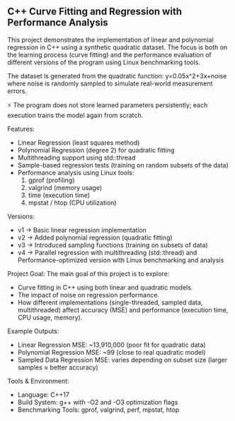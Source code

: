 ## C++ Curve Fitting and Regression with Performance Analysis ##

This project demonstrates the implementation of linear and polynomial regression in C++ using a synthetic quadratic dataset. The focus is both on the learning process (curve fitting) and the performance evaluation of different versions of the program using Linux benchmarking tools.

The dataset is generated from the quadratic function:
  y=0.05x^2+3x+noise
  where noise is randomly sampled to simulate real-world measurement errors.

⚡ The program does not store learned parameters persistently; each execution trains the model again from scratch.

Features:
  - Linear Regression (least squares method)
  - Polynomial Regression (degree 2) for quadratic fitting
  - Multithreading support using std::thread
  - Sample-based regression tests (training on random subsets of the data)
  - Performance analysis using Linux tools:
    1) gprof (profiling)
    2) valgrind (memory usage)
    3) time (execution time)
    4) mpstat / htop (CPU utilization)


Versions:
  - v1 → Basic linear regression implementation
  - v2 → Added polynomial regression (quadratic fitting)
  - v3 → Introduced sampling functions (training on subsets of data)
  - v4 → Parallel regression with multithreading (std::thread) and Performance-optimized version with Linux benchmarking and analysis


Project Goal:
  The main goal of this project is to explore:
  - Curve fitting in C++ using both linear and quadratic models.
  - The impact of noise on regression performance.
  - How different implementations (single-threaded, sampled data, multithreaded) affect accuracy (MSE) and performance (execution time, CPU usage, memory).


Example Outputs:
  - Linear Regression MSE: ~13,910,000 (poor fit for quadratic data)
  - Polynomial Regression MSE: ~99 (close to real quadratic model)
  - Sampled Data Regression MSE: varies depending on subset size (larger samples ≈ better accuracy)


Tools & Environment:
  - Language: C++17
  - Build System: g++ with -O2 and -O3 optimization flags
  - Benchmarking Tools: gprof, valgrind, perf, mpstat, htop
